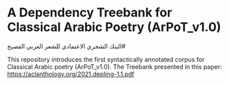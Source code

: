 # A Dependency Treebank for Classical Arabic Poetry (ArPoT_v1.0)
البنك الشجري الاعتمادي للشعر العربي الفصيح#

This repository introduces the first syntactically annotated corpus for Classical Arabic poetry (ArPoT_v1.0).
The Treebank presented in this paper: 
https://aclanthology.org/2021.depling-1.1.pdf
